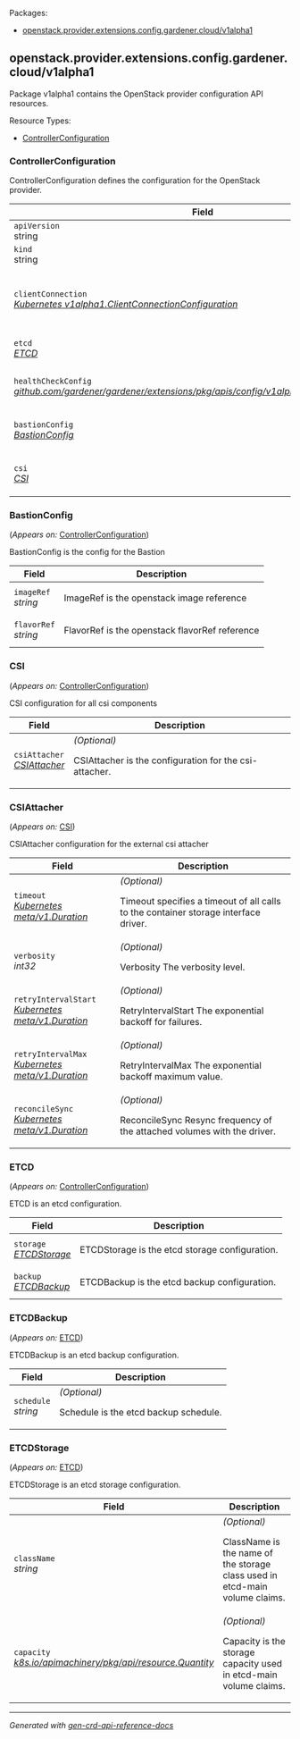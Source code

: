 <p>Packages:</p>
<ul>
<li>
<a href="#openstack.provider.extensions.config.gardener.cloud%2fv1alpha1">openstack.provider.extensions.config.gardener.cloud/v1alpha1</a>
</li>
</ul>
<h2 id="openstack.provider.extensions.config.gardener.cloud/v1alpha1">openstack.provider.extensions.config.gardener.cloud/v1alpha1</h2>
<p>
<p>Package v1alpha1 contains the OpenStack provider configuration API resources.</p>
</p>
Resource Types:
<ul><li>
<a href="#openstack.provider.extensions.config.gardener.cloud/v1alpha1.ControllerConfiguration">ControllerConfiguration</a>
</li></ul>
<h3 id="openstack.provider.extensions.config.gardener.cloud/v1alpha1.ControllerConfiguration">ControllerConfiguration
</h3>
<p>
<p>ControllerConfiguration defines the configuration for the OpenStack provider.</p>
</p>
<table>
<thead>
<tr>
<th>Field</th>
<th>Description</th>
</tr>
</thead>
<tbody>
<tr>
<td>
<code>apiVersion</code></br>
string</td>
<td>
<code>
openstack.provider.extensions.config.gardener.cloud/v1alpha1
</code>
</td>
</tr>
<tr>
<td>
<code>kind</code></br>
string
</td>
<td><code>ControllerConfiguration</code></td>
</tr>
<tr>
<td>
<code>clientConnection</code></br>
<em>
<a href="https://godoc.org/k8s.io/component-base/config/v1alpha1#ClientConnectionConfiguration">
Kubernetes v1alpha1.ClientConnectionConfiguration
</a>
</em>
</td>
<td>
<em>(Optional)</em>
<p>ClientConnection specifies the kubeconfig file and client connection
settings for the proxy server to use when communicating with the apiserver.</p>
</td>
</tr>
<tr>
<td>
<code>etcd</code></br>
<em>
<a href="#openstack.provider.extensions.config.gardener.cloud/v1alpha1.ETCD">
ETCD
</a>
</em>
</td>
<td>
<p>ETCD is the etcd configuration.</p>
</td>
</tr>
<tr>
<td>
<code>healthCheckConfig</code></br>
<em>
<a href="https://github.com/gardener/gardener/extensions/pkg/apis/config">
github.com/gardener/gardener/extensions/pkg/apis/config/v1alpha1.HealthCheckConfig
</a>
</em>
</td>
<td>
<em>(Optional)</em>
<p>HealthCheckConfig is the config for the health check controller</p>
</td>
</tr>
<tr>
<td>
<code>bastionConfig</code></br>
<em>
<a href="#openstack.provider.extensions.config.gardener.cloud/v1alpha1.BastionConfig">
BastionConfig
</a>
</em>
</td>
<td>
<em>(Optional)</em>
<p>BastionConfig the config for the Bastion</p>
</td>
</tr>
<tr>
<td>
<code>csi</code></br>
<em>
<a href="#openstack.provider.extensions.config.gardener.cloud/v1alpha1.CSI">
CSI
</a>
</em>
</td>
<td>
<em>(Optional)</em>
<p>CSI is the config for the csi components</p>
</td>
</tr>
</tbody>
</table>
<h3 id="openstack.provider.extensions.config.gardener.cloud/v1alpha1.BastionConfig">BastionConfig
</h3>
<p>
(<em>Appears on:</em>
<a href="#openstack.provider.extensions.config.gardener.cloud/v1alpha1.ControllerConfiguration">ControllerConfiguration</a>)
</p>
<p>
<p>BastionConfig is the config for the Bastion</p>
</p>
<table>
<thead>
<tr>
<th>Field</th>
<th>Description</th>
</tr>
</thead>
<tbody>
<tr>
<td>
<code>imageRef</code></br>
<em>
string
</em>
</td>
<td>
<p>ImageRef is the openstack image reference</p>
</td>
</tr>
<tr>
<td>
<code>flavorRef</code></br>
<em>
string
</em>
</td>
<td>
<p>FlavorRef is the openstack flavorRef reference</p>
</td>
</tr>
</tbody>
</table>
<h3 id="openstack.provider.extensions.config.gardener.cloud/v1alpha1.CSI">CSI
</h3>
<p>
(<em>Appears on:</em>
<a href="#openstack.provider.extensions.config.gardener.cloud/v1alpha1.ControllerConfiguration">ControllerConfiguration</a>)
</p>
<p>
<p>CSI configuration for all csi components</p>
</p>
<table>
<thead>
<tr>
<th>Field</th>
<th>Description</th>
</tr>
</thead>
<tbody>
<tr>
<td>
<code>csiAttacher</code></br>
<em>
<a href="#openstack.provider.extensions.config.gardener.cloud/v1alpha1.CSIAttacher">
CSIAttacher
</a>
</em>
</td>
<td>
<em>(Optional)</em>
<p>CSIAttacher is the configuration for the csi-attacher.</p>
</td>
</tr>
</tbody>
</table>
<h3 id="openstack.provider.extensions.config.gardener.cloud/v1alpha1.CSIAttacher">CSIAttacher
</h3>
<p>
(<em>Appears on:</em>
<a href="#openstack.provider.extensions.config.gardener.cloud/v1alpha1.CSI">CSI</a>)
</p>
<p>
<p>CSIAttacher configuration for the external csi attacher</p>
</p>
<table>
<thead>
<tr>
<th>Field</th>
<th>Description</th>
</tr>
</thead>
<tbody>
<tr>
<td>
<code>timeout</code></br>
<em>
<a href="https://kubernetes.io/docs/reference/generated/kubernetes-api/v1.19/#duration-v1-meta">
Kubernetes meta/v1.Duration
</a>
</em>
</td>
<td>
<em>(Optional)</em>
<p>Timeout specifies a timeout of all calls to the container storage interface driver.</p>
</td>
</tr>
<tr>
<td>
<code>verbosity</code></br>
<em>
int32
</em>
</td>
<td>
<em>(Optional)</em>
<p>Verbosity The verbosity level.</p>
</td>
</tr>
<tr>
<td>
<code>retryIntervalStart</code></br>
<em>
<a href="https://kubernetes.io/docs/reference/generated/kubernetes-api/v1.19/#duration-v1-meta">
Kubernetes meta/v1.Duration
</a>
</em>
</td>
<td>
<em>(Optional)</em>
<p>RetryIntervalStart The exponential backoff for failures.</p>
</td>
</tr>
<tr>
<td>
<code>retryIntervalMax</code></br>
<em>
<a href="https://kubernetes.io/docs/reference/generated/kubernetes-api/v1.19/#duration-v1-meta">
Kubernetes meta/v1.Duration
</a>
</em>
</td>
<td>
<em>(Optional)</em>
<p>RetryIntervalMax The exponential backoff maximum value.</p>
</td>
</tr>
<tr>
<td>
<code>reconcileSync</code></br>
<em>
<a href="https://kubernetes.io/docs/reference/generated/kubernetes-api/v1.19/#duration-v1-meta">
Kubernetes meta/v1.Duration
</a>
</em>
</td>
<td>
<em>(Optional)</em>
<p>ReconcileSync Resync frequency of the attached volumes with the driver.</p>
</td>
</tr>
</tbody>
</table>
<h3 id="openstack.provider.extensions.config.gardener.cloud/v1alpha1.ETCD">ETCD
</h3>
<p>
(<em>Appears on:</em>
<a href="#openstack.provider.extensions.config.gardener.cloud/v1alpha1.ControllerConfiguration">ControllerConfiguration</a>)
</p>
<p>
<p>ETCD is an etcd configuration.</p>
</p>
<table>
<thead>
<tr>
<th>Field</th>
<th>Description</th>
</tr>
</thead>
<tbody>
<tr>
<td>
<code>storage</code></br>
<em>
<a href="#openstack.provider.extensions.config.gardener.cloud/v1alpha1.ETCDStorage">
ETCDStorage
</a>
</em>
</td>
<td>
<p>ETCDStorage is the etcd storage configuration.</p>
</td>
</tr>
<tr>
<td>
<code>backup</code></br>
<em>
<a href="#openstack.provider.extensions.config.gardener.cloud/v1alpha1.ETCDBackup">
ETCDBackup
</a>
</em>
</td>
<td>
<p>ETCDBackup is the etcd backup configuration.</p>
</td>
</tr>
</tbody>
</table>
<h3 id="openstack.provider.extensions.config.gardener.cloud/v1alpha1.ETCDBackup">ETCDBackup
</h3>
<p>
(<em>Appears on:</em>
<a href="#openstack.provider.extensions.config.gardener.cloud/v1alpha1.ETCD">ETCD</a>)
</p>
<p>
<p>ETCDBackup is an etcd backup configuration.</p>
</p>
<table>
<thead>
<tr>
<th>Field</th>
<th>Description</th>
</tr>
</thead>
<tbody>
<tr>
<td>
<code>schedule</code></br>
<em>
string
</em>
</td>
<td>
<em>(Optional)</em>
<p>Schedule is the etcd backup schedule.</p>
</td>
</tr>
</tbody>
</table>
<h3 id="openstack.provider.extensions.config.gardener.cloud/v1alpha1.ETCDStorage">ETCDStorage
</h3>
<p>
(<em>Appears on:</em>
<a href="#openstack.provider.extensions.config.gardener.cloud/v1alpha1.ETCD">ETCD</a>)
</p>
<p>
<p>ETCDStorage is an etcd storage configuration.</p>
</p>
<table>
<thead>
<tr>
<th>Field</th>
<th>Description</th>
</tr>
</thead>
<tbody>
<tr>
<td>
<code>className</code></br>
<em>
string
</em>
</td>
<td>
<em>(Optional)</em>
<p>ClassName is the name of the storage class used in etcd-main volume claims.</p>
</td>
</tr>
<tr>
<td>
<code>capacity</code></br>
<em>
<a href="https://godoc.org/k8s.io/apimachinery/pkg/api/resource#Quantity">
k8s.io/apimachinery/pkg/api/resource.Quantity
</a>
</em>
</td>
<td>
<em>(Optional)</em>
<p>Capacity is the storage capacity used in etcd-main volume claims.</p>
</td>
</tr>
</tbody>
</table>
<hr/>
<p><em>
Generated with <a href="https://github.com/ahmetb/gen-crd-api-reference-docs">gen-crd-api-reference-docs</a>
</em></p>
